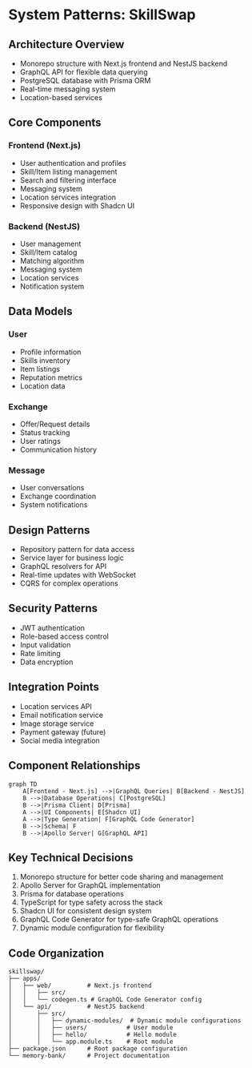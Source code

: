 # System Patterns: SkillSwap

## Architecture Overview
- Monorepo structure with Next.js frontend and NestJS backend
- GraphQL API for flexible data querying
- PostgreSQL database with Prisma ORM
- Real-time messaging system
- Location-based services

## Core Components

### Frontend (Next.js)
- User authentication and profiles
- Skill/Item listing management
- Search and filtering interface
- Messaging system
- Location services integration
- Responsive design with Shadcn UI

### Backend (NestJS)
- User management
- Skill/Item catalog
- Matching algorithm
- Messaging system
- Location services
- Notification system

## Data Models

### User
- Profile information
- Skills inventory
- Item listings
- Reputation metrics
- Location data

### Exchange
- Offer/Request details
- Status tracking
- User ratings
- Communication history

### Message
- User conversations
- Exchange coordination
- System notifications

## Design Patterns
- Repository pattern for data access
- Service layer for business logic
- GraphQL resolvers for API
- Real-time updates with WebSocket
- CQRS for complex operations

## Security Patterns
- JWT authentication
- Role-based access control
- Input validation
- Rate limiting
- Data encryption

## Integration Points
- Location services API
- Email notification service
- Image storage service
- Payment gateway (future)
- Social media integration

## Component Relationships
```mermaid
graph TD
    A[Frontend - Next.js] -->|GraphQL Queries| B[Backend - NestJS]
    B -->|Database Operations| C[PostgreSQL]
    B -->|Prisma Client| D[Prisma]
    A -->|UI Components| E[Shadcn UI]
    A -->|Type Generation| F[GraphQL Code Generator]
    B -->|Schema| F
    B -->|Apollo Server| G[GraphQL API]
```

## Key Technical Decisions
1. Monorepo structure for better code sharing and management
2. Apollo Server for GraphQL implementation
3. Prisma for database operations
4. TypeScript for type safety across the stack
5. Shadcn UI for consistent design system
6. GraphQL Code Generator for type-safe GraphQL operations
7. Dynamic module configuration for flexibility

## Code Organization
```
skillswap/
├── apps/
│   ├── web/          # Next.js frontend
│   │   ├── src/
│   │   └── codegen.ts # GraphQL Code Generator config
│   └── api/          # NestJS backend
│       ├── src/
│       │   ├── dynamic-modules/  # Dynamic module configurations
│       │   ├── users/           # User module
│       │   ├── hello/           # Hello module
│       │   └── app.module.ts    # Root module
├── package.json      # Root package configuration
└── memory-bank/      # Project documentation
``` 